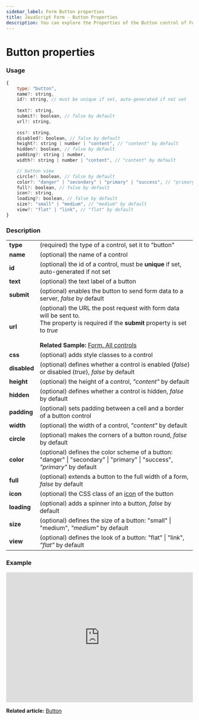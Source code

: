 ```yaml
---
sidebar_label: Form Button properties
title: JavaScript Form - Button Properties 
description: You can explore the Properties of the Button control of Form in the documentation of the DHTMLX JavaScript UI library. Browse developer guides and API reference, try out code examples and live demos, and download a free 30-day evaluation version of DHTMLX Suite.
---
```


# Button properties

### Usage

~~~js
{
    type: "button",
    name?: string,
    id?: string, // must be unique if set, auto-generated if not set
    
    text?: string,
    submit?: boolean, // false by default
    url?: string,
    
    css?: string,
    disabled?: boolean, // false by default
    height?: string | number | "content", // "content" by default
    hidden?: boolean, // false by default
    padding?: string | number,
    width?: string | number | "content", // "content" by default

    // button view
    circle?: boolean, // false by default
    color?: "danger" | "secondary" | "primary" | "success", // "primary" by default
    full?: boolean, // false by default
    icon?: string,
    loading?: boolean, // false by default
    size?: "small" | "medium", // "medium" by default
    view?: "flat" | "link", // "flat" by default
}
~~~

### Description

<table>
    <tbody>
        <tr>
            <td><b>type</b></td>
            <td>(required) the type of a control, set it to "button" </td>
        </tr>
        <tr>
            <td><b>name</b></td>
            <td>(optional) the name of a control </td>
        </tr>
        <tr>
            <td><b>id</b></td>
            <td>(optional) the id of a control, must be <b>unique</b> if set, auto-generated if not set</td>
        </tr>
        <tr>
            <td><b>text</b></td>
            <td>(optional) the text label of a button </td>
        </tr>
        <tr>
            <td><b>submit</b></td>
            <td>(optional) enables the button to send form data to a server, <i>false</i> by default </td>
        </tr>
        <tr>
            <td><b>url</b></td>
            <td>(optional) the URL the post request with form data will be sent to. <br>The property is required if the <b>submit</b> property is set to <i>true</i><br/><br><b>Related Sample: </b><a href="https://snippet.dhtmlx.com/ikyyekxq" target="_blank">Form. All controls</a></td>
        </tr>
        <tr>
            <td><b>css</b></td>
            <td>(optional) adds style classes to a control</td>
        </tr>
        <tr>
            <td><b>disabled</b></td>
            <td>(optional) defines whether a control is enabled (<i>false</i>) or disabled (<i>true</i>), <i>false</i> by default</td>
        </tr>
        <tr>
            <td><b>height</b></td>
            <td>(optional) the height of a control, <i>"content"</i> by default </td>
        </tr>
        <tr>
            <td><b>hidden</b></td>
            <td>(optional) defines whether a control is hidden, <i>false</i> by default</td>
        </tr>
        <tr>
            <td><b>padding</b></td>
            <td>(optional) sets padding between a cell and a border of a button control</td>
        </tr>
        <tr>
            <td><b>width</b></td>
            <td>(optional) the width of a control, <i>"content"</i> by default </td>
        </tr>
        <tr>
            <td><b>circle</b></td>
            <td>(optional) makes the corners of a button round, <i>false</i> by default</td>
        </tr>
        <tr>
            <td><b>color</b></td>
            <td>(optional) defines the color scheme of a button: "danger" | "secondary" | "primary" | "success", <i>"primary"</i> by default</td>
        </tr>
        <tr>
            <td><b>full</b></td>
            <td>(optional) extends a button to the full width of a form, <i>false</i> by default</td>
        </tr>
        <tr>
            <td><b>icon</b></td>
            <td>(optional) the CSS class of an <a href="../../../../helpers/icon/">icon</a> of the button</td>
        </tr>
        <tr>
            <td><b>loading</b></td>
            <td>(optional) adds a spinner into a button, <i>false</i> by default</td>
        </tr>
        <tr>
            <td><b>size</b></td>
            <td>(optional) defines the size of a button: "small" | "medium", <i>"medium"</i> by default</td>
        </tr>
        <tr>
            <td><b>view</b></td>
            <td>(optional) defines the look of a button: "flat" | "link", <i>"flat"</i> by default</td>
        </tr>
    </tbody>
</table>

### Example

<iframe src="https://snippet.dhtmlx.com/qgxzwyfa?mode=js" frameborder="0" class="snippet_iframe" width="100%" height="350"></iframe>

**Related article:** [Button](form/button.md)
